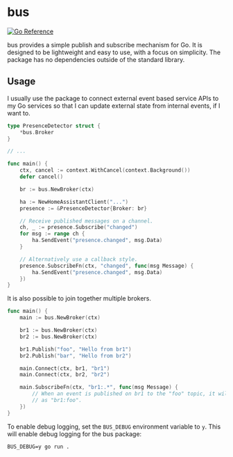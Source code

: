 # bus

[![Go Reference](https://pkg.go.dev/badge/github.com/mariuswilms/bus.svg)](https://pkg.go.dev/github.com/mariuswilms/bus)

bus provides a simple publish and subscribe mechanism for Go. It is designed to be
lightweight and easy to use, with a focus on simplicity. The package
has no dependencies outside of the standard library. 

## Usage

I usually use the package to connect external event based service APIs to my Go
services so that I can update external state from internal events, if I want to.

```go
type PresenceDetector struct {
    *bus.Broker
}

// ...

func main() {
    ctx, cancel := context.WithCancel(context.Background())
    defer cancel()

    br := bus.NewBroker(ctx)

    ha := NewHomeAssistantClient("...")
    presence := &PresenceDetector{Broker: br}

    // Receive published messages on a channel.
    ch, _ := presence.Subscribe("changed")
    for msg := range ch {
        ha.SendEvent("presence.changed", msg.Data)
    }

    // Alternatively use a callback style.
    presence.SubscribeFn(ctx, "changed", func(msg Message) {
        ha.SendEvent("presence.changed", msg.Data)
    })
}
```

It is also possible to join together multiple brokers. 

```go
func main() {
    main := bus.NewBroker(ctx)

    br1 := bus.NewBroker(ctx) 
    br2 := bus.NewBroker(ctx)

    br1.Publish("foo", "Hello from br1")
    br2.Publish("bar", "Hello from br2")

    main.Connect(ctx, br1, "br1")
    main.Connect(ctx, br2, "br2")

    main.SubscribeFn(ctx, "br1:.*", func(msg Message) {
        // When an event is published on br1 to the "foo" topic, it will be received here
        // as "br1:foo".
    })
}
```

To enable debug logging, set the `BUS_DEBUG` environment variable to `y`. This will
enable debug logging for the bus package:

```shell
BUS_DEBUG=y go run .
```
